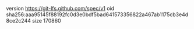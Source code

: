 version https://git-lfs.github.com/spec/v1
oid sha256:aaa95145f88192fc0d3e0bdf5bad641573356822a467ab1175cb3e4d8ce2c244
size 170860
